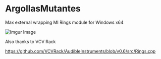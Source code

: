 # ArgollasMutantes
 Max external wrapping MI Rings module for Windows x64
 
  ![Imgur Image](https://i.imgur.com/qtCebhj.png)
 
 Also thanks to VCV Rack
 
https://github.com/VCVRack/AudibleInstruments/blob/v0.6/src/Rings.cpp
